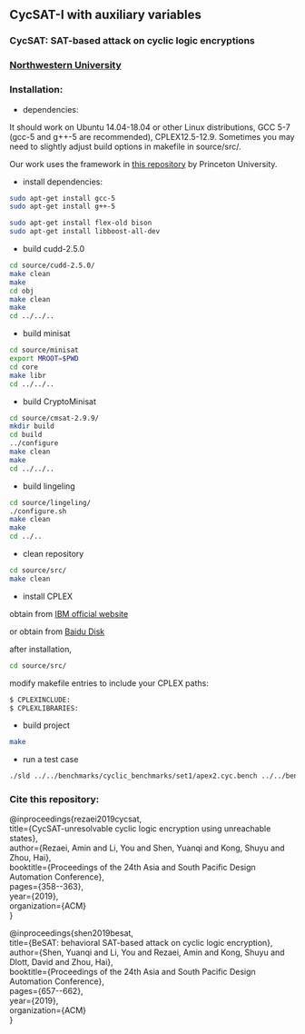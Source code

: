 ## CycSAT-I with auxiliary variables


### CycSAT: SAT-based attack on cyclic logic encryptions
### [Northwestern University](http://users.eecs.northwestern.edu/~haizhou/)

### Installation:

* dependencies:

 It should work on Ubuntu 14.04-18.04 or other Linux distributions, GCC 5-7 (gcc-5 and g++-5 are recommended), CPLEX12.5-12.9. Sometimes you may need to slightly adjust build options in makefile in source/src/.

 Our work uses the framework in [this repository](https://bitbucket.org/spramod/host15-logic-encryption/src/default/) by Princeton University.

* install dependencies:

```Bash
sudo apt-get install gcc-5  
sudo apt-get install g++-5  
```

```Bash
sudo apt-get install flex-old bison  
sudo apt-get install libboost-all-dev
```

* build cudd-2.5.0

```Bash
cd source/cudd-2.5.0/  
make clean  
make  
cd obj    
make clean  
make  
cd ../../..
```

* build minisat

```Bash
cd source/minisat  
export MROOT=$PWD  
cd core  
make libr  
cd ../../..
```

* build CryptoMinisat

```Bash
cd source/cmsat-2.9.9/  
mkdir build  
cd build  
../configure    
make clean  
make  
cd ../../..
```

* build lingeling

```Bash
cd source/lingeling/  
./configure.sh    
make clean  
make  
cd ../..
```

* clean repository

```Bash
cd source/src/  
make clean
```

* install CPLEX

obtain from [IBM official website](https://developer.ibm.com/docloud/documentation/optimization-modeling/cplex-studio-ce/)

or obtain from [Baidu Disk](https://pan.baidu.com/s/1ONiOS_hS9mFBk7AJ6kTjgw)

after installation,

```Bash
cd source/src/
```

modify makefile entries to include your CPLEX paths:

```Bash
$ CPLEXINCLUDE:  
$ CPLEXLIBRARIES:
```

* build project

```Bash
make
```

* run a test case

```Bash
./sld ../../benchmarks/cyclic_benchmarks/set1/apex2.cyc.bench ../../benchmarks/original/apex2.bench
```


### Cite this repository:

@inproceedings{rezaei2019cycsat,  
  title={CycSAT-unresolvable cyclic logic encryption using unreachable states},  
  author={Rezaei, Amin and Li, You and Shen, Yuanqi and Kong, Shuyu and Zhou, Hai},  
  booktitle={Proceedings of the 24th Asia and South Pacific Design Automation Conference},  
  pages={358--363},  
  year={2019},  
  organization={ACM}  
}

@inproceedings{shen2019besat,  
  title={BeSAT: behavioral SAT-based attack on cyclic logic encryption},  
  author={Shen, Yuanqi and Li, You and Rezaei, Amin and Kong, Shuyu and Dlott, David and Zhou, Hai},  
  booktitle={Proceedings of the 24th Asia and South Pacific Design Automation Conference},  
  pages={657--662},  
  year={2019},  
  organization={ACM}  
}